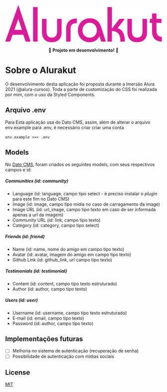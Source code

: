  <span style="display:block;text-align:center">![Alurakut](https://raw.githubusercontent.com/guto-moraes/Alurakut/Aula04/src/assets/images/alurakut-login.svg)</span>
 
 <span style="display:block;text-align:center">:wrench: **Projeto em desenvolvimento!** :hammer:</span>
# Sobre o Alurakut

O desenvolvimento desta aplicação foi proposta durante a Imersão Alura 2021 (@alura-cursos). Toda a parte de customização do CSS foi realizada por mim, com o uso da Styled Components.

## Arquivo .env
Para Esta aplicação usa do Dato CMS, assim, além de alterar o arquivo env.example para .env, é necessário criar criar uma conta
```env
env.example >>> .env
```

## Models 

No [Dato CMS](https://pages.github.com/), foram criados os seguintes models, com seus respectivos campos e id:

##### Communities  (id: community)
- Language (id: language, campo tipo select - é preciso instalar o *plugin* para este fim no Dato CMS)
- Image (id: image, campo tipo mídia no caso de carragamento da image)
- Image URL (id: url_image, campo tipo texto em caso de ser informada apenas a url da imagem)
- Community URL (id: link, campo tipo texto)
- Category (id: category, campo tipo select)
  
##### Friends (id: friend)
- Name (id: name, nome do amigo em campo tipo texto)
- Avatar (id: avatar, imagem do amigo em campo tipo texto)
- Github Link (id: github_link, url campo tipo texto)

##### Testimonials (id: testimonial)
- Content (id: content, campo tipo texto estruturado)
- Author (id: author, campo tipo texto)

##### Users (id: user)
- Username (id: username, campo tipo texto estruturado)
- E-mail (id: email, campo tipo texto)
- Password (id: author, campo tipo texto)

## Implementações futuras
- [ ] Melhoria no sistema de autenticação (recuperação de senha)
- [ ] Possibilidade de autenticação com mídias sociais

## License
[MIT](https://choosealicense.com/licenses/mit/)